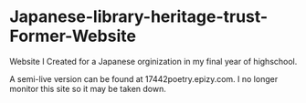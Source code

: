 # Japanese-library-heritage-trust-Former-Website
Website I Created for a Japanese orginization in my final year of highschool.

A semi-live version can be found at 17442poetry.epizy.com. I no longer monitor this site so it may be taken down.
